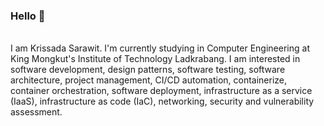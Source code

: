 ### Hello 👋
<br>
I am Krissada Sarawit. I'm currently studying in Computer Engineering at King Mongkut's Institute of Technology Ladkrabang. I am interested in software development, design patterns, software testing, software architecture, project management, CI/CD automation, containerize, container orchestration, software deployment, infrastructure as a service (IaaS), infrastructure as code (IaC), networking, security and vulnerability assessment.
<br><br>

